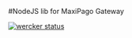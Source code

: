 #NodeJS lib for MaxiPago Gateway

[![wercker status](https://app.wercker.com/status/17bc8735fbd84b0d833e435c15221315/m/ "wercker status")](https://app.wercker.com/project/bykey/17bc8735fbd84b0d833e435c15221315)

